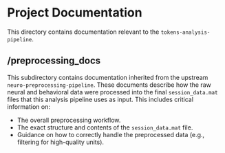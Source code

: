 # Project Documentation

This directory contains documentation relevant to the `tokens-analysis-pipeline`.

## /preprocessing_docs

This subdirectory contains documentation inherited from the upstream `neuro-preprocessing-pipeline`. These documents describe how the raw neural and behavioral data were processed into the final `session_data.mat` files that this analysis pipeline uses as input. This includes critical information on:

* The overall preprocessing workflow.
* The exact structure and contents of the `session_data.mat` file.
* Guidance on how to correctly handle the preprocessed data (e.g., filtering for high-quality units).
